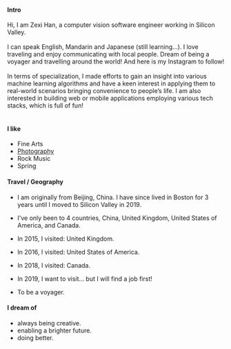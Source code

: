 
#### Intro
Hi, I am Zexi Han, a computer vision software engineer working in Silicon Valley.
<br><br>
I can speak English, Mandarin and Japanese (still learning…). I love traveling and enjoy communicating with local people. Dream of being a voyager and travelling around the world! And here is my Instagram to follow!
<br><br>
In terms of specialization, I made efforts to gain an insight into various machine learning algorithms and have a keen interest in applying them to real-world scenarios bringing convenience to people’s life. I am also interested in building web or mobile applications employing various tech stacks, which is full of fun!
<br><br>
#### I like
- Fine Arts
- [Photography](https://instagram.com/bloomingliam)
- Rock Music
- Spring

#### Travel / Geography

- I am originally from Beijing, China. I have since lived in
Boston for 3 years until I moved to Silicon Valley in 2019.

- I've only been to 4 countries, China, United Kingdom, United States of America, and Canada.

- In 2015, I visited: United Kingdom.

- In 2016, I visited: United States of America.

- In 2018, I visited: Canada.

- In 2019, I want to visit... but I will find a job first!

- To be a voyager.

#### I dream of
- always being creative.
- enabling a brighter future.
- doing better.
